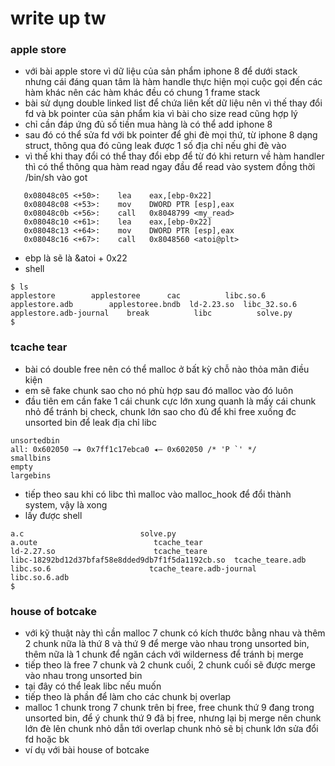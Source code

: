 # write up tw
### apple store
- với bài apple store vì dữ liệu của sản phẩm iphone 8 để dưới stack nhưng cái đáng quan tâm là hàm handle thực hiện mọi cuộc gọi đến các hàm khác nên các hàm khác đều có chung 1 frame stack
- bài sử dụng double linked list để chứa liên kết dữ liệu nên vì thế thay đổi fd và bk pointer của sản phẩm kia vì bài cho size read cũng hợp lý
- chỉ cần đáp ứng đủ số tiền mua hàng là có thể add iphone 8 
- sau đó có thể sửa fd với bk pointer để ghi đè mọi thứ, từ iphone 8 dạng struct, thông qua đó cũng leak được 1 số địa chỉ nếu ghi đè vào 
- vì thế khi thay đổi có thể thay đổi ebp để từ đó khi return về hàm handler thì có thể thông qua hàm read ngay đầu để read vào system đồng thời /bin/sh vào got
```assembly
   0x08048c05 <+50>:	lea    eax,[ebp-0x22]
   0x08048c08 <+53>:	mov    DWORD PTR [esp],eax
   0x08048c0b <+56>:	call   0x8048799 <my_read>
   0x08048c10 <+61>:	lea    eax,[ebp-0x22]
   0x08048c13 <+64>:	mov    DWORD PTR [esp],eax
   0x08048c16 <+67>:	call   0x8048560 <atoi@plt>
```
- ebp là sẽ là &atoi + 0x22
- shell
```shell
$ ls
applestore        applestoree      cac          libc.so.6
applestore.adb        applestoree.bndb  ld-2.23.so  libc_32.so.6
applestore.adb-journal    break          libc          solve.py
$  
```
### tcache tear
- bài có double free nên có thể malloc ở bất kỳ chỗ nào thỏa mãn điều kiện
- em sẽ fake chunk sao cho nó phù hợp sau đó malloc vào đó luôn
- đầu tiên em cần fake 1 cái chunk cực lớn xung quanh là mấy cái chunk nhỏ để tránh bị check, chunk lớn sao cho đủ để khi free xuống đc unsorted bin để leak địa chỉ libc 
```shell
unsortedbin
all: 0x602050 —▸ 0x7ff1c17ebca0 ◂— 0x602050 /* 'P `' */
smallbins
empty
largebins
```
- tiếp theo sau khi có libc thì malloc vào malloc_hook để đổi thành system, vậy là xong
- lấy được shell
```shell
a.c                          solve.py
a.oute                          tcache_tear
ld-2.27.so                      tcache_teare
libc-18292bd12d37bfaf58e8dded9db7f1f5da1192cb.so  tcache_teare.adb
libc.so.6                      tcache_teare.adb-journal
libc.so.6.adb
$  
```
### house of botcake 
- với kỹ thuật này thì cần malloc 7 chunk có kích thước bằng nhau và thêm 2 chunk nữa là thứ 8 và thứ 9 để merge vào nhau trong unsorted bin, thêm nữa là 1 chunk để ngăn cách với wilderness để tránh bị merge
- tiếp theo là free 7 chunk và 2 chunk cuối, 2 chunk cuối sẽ được merge vào nhau trong unsorted bin
- tại đây có thể leak libc nếu muốn
- tiếp theo là phần để làm cho các chunk bị overlap
- malloc 1 chunk trong 7 chunk trên bị free, free chunk thứ 9 đang trong unsorted bin, để ý chunk thứ 9 đã bị free, nhưng lại bị merge nên chunk lớn đè lên chunk nhỏ dẫn tới overlap
chunk nhỏ sẽ bị chunk lớn sửa đổi fd hoặc bk
- ví dụ với bài house of botcake 

